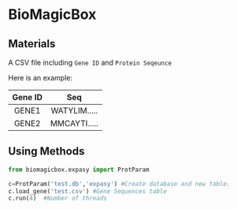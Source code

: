 # BioMagicBox

## Materials

A CSV file including  `Gene ID` and `Protein Seqeunce`

Here is an example:

| Gene ID | Seq          |
|:-------:|:------------:|
| GENE1   | WATYLIM..... |
| GENE2   | MMCAYTI..... |

## Using Methods

```python
from biomagicbox.expasy import ProtParam

c=ProtParam('test.db','expasy') #Create database and new table.
c.load_gene('test.csv') #Gene Sequences table
c.run(4)  #Number of threads
```
